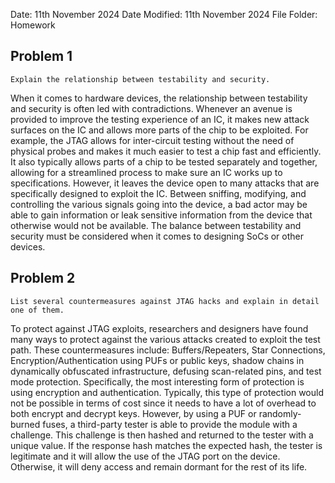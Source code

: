 Date: 11th November 2024
Date Modified: 11th November 2024
File Folder: Homework

## Problem 1

```ad-question
Explain the relationship between testability and security.
```

When it comes to hardware devices, the relationship between testability and security is often led with contradictions. Whenever an avenue is provided to improve the testing experience of an IC, it makes new attack surfaces on the IC and allows more parts of the chip to be exploited. For example, the JTAG allows for inter-circuit testing without the need of physical probes and makes it much easier to test a chip fast and efficiently. It also typically allows parts of a chip to be tested separately and together, allowing for a streamlined process to make sure an IC works up to specifications. However, it leaves the device open to many attacks that are specifically designed to exploit the IC. Between sniffing, modifying, and controlling the various signals going into the device, a bad actor may be able to gain information or leak sensitive information from the device that otherwise would not be available. The balance between testability and security must be considered when it comes to designing SoCs or other devices.

## Problem 2

```ad-question
List several countermeasures against JTAG hacks and explain in detail one of them.
```

To protect against JTAG exploits, researchers and designers have found many ways to protect against the various attacks created to exploit the test path. These countermeasures include: Buffers/Repeaters, Star Connections, Encryption/Authentication using PUFs or public keys, shadow chains in dynamically obfuscated infrastructure, defusing scan-related pins, and test mode protection. Specifically, the most interesting form of protection is using encryption and authentication. Typically, this type of protection would not be possible in terms of cost since it needs to have a lot of overhead to both encrypt and decrypt keys. However, by using a PUF or randomly-burned fuses, a third-party tester is able to provide the module with a challenge. This challenge is then hashed and returned to the tester with a unique value. If the response hash matches the expected hash, the tester is legitimate and it will allow the use of the JTAG port on the device. Otherwise, it will deny access and remain dormant for the rest of its life.